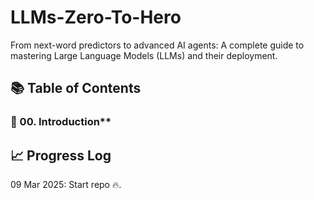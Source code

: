 # LLMs-Zero-To-Hero
From next-word predictors to advanced AI agents: A complete guide to mastering Large Language Models (LLMs) and their deployment.


## 📚 Table of Contents


### 📘 00. Introduction**




## 📈 Progress Log

09 Mar 2025: Start repo 🔥.

